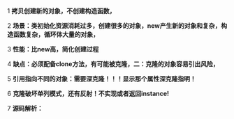 1 **拷贝创建新的对象，不创建构造函数，**

2 **场景：类初始化资源消耗过多，创建很多的对象，new产生新的对象和复杂，构造函数复杂，循环体大量的对象，**

3 **性能：比new高，简化创建过程**

4 **缺点：必须配备clone方法，有可能被克隆，二：克隆的对象容易引出风险，**

5 **引用指向不同的对象：需要深克隆！！！显示那个属性深克隆指明！**

6 **克隆破坏单列模式，还有反射！不实现或者返回instance!**

7 **源码解析：**